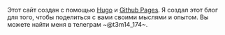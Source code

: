 Этот сайт создан с помощью [Hugo](https://gohugo.io) и [Github Pages](https://pages.github.com/). Я создал этот блог для того, чтобы поделиться с вами своими мыслями и опытом. Вы можете найти меня в телеграм ~@t3m14_174~. 